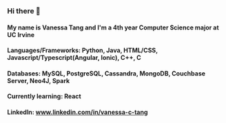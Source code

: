 ### Hi there 👋
#### My name is Vanessa Tang and I'm a 4th year Computer Science major at UC Irvine
#### Languages/Frameworks: Python, Java, HTML/CSS, Javascript/Typescript(Angular, Ionic), C++, C
#### Databases: MySQL, PostgreSQL, Cassandra, MongoDB, Couchbase Server, Neo4J, Spark
#### Currently learning: React
#### LinkedIn: www.linkedin.com/in/vanessa-c-tang

<!--
**v74c63t/v74c63t** is a ✨ _special_ ✨ repository because its `README.md` (this file) appears on your GitHub profile.

Here are some ideas to get you started:

- 🔭 I’m currently working on ...
- 🌱 I’m currently learning ...
- 👯 I’m looking to collaborate on ...
- 🤔 I’m looking for help with ...
- 💬 Ask me about ...
- 📫 How to reach me: ...
- 😄 Pronouns: ...
- ⚡ Fun fact: ...
-->
